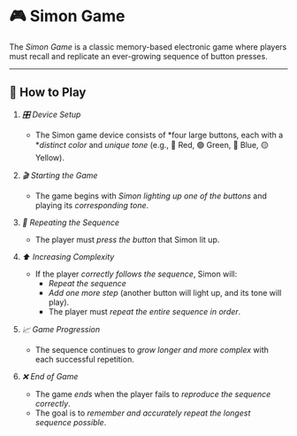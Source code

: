 # 🎮 Simon Game

The *Simon Game* is a classic memory-based electronic game where players must recall and replicate an ever-growing sequence of button presses.

---

## 🚀 How to Play

1. *🎛 Device Setup*  
   - The Simon game device consists of *four large buttons, each with a **distinct color* and *unique tone* (e.g., 🔴 Red, 🟢 Green, 🔵 Blue, 🟡 Yellow).

2. *🎬 Starting the Game*  
   - The game begins with *Simon lighting up one of the buttons* and playing its *corresponding tone*.

3. *🔄 Repeating the Sequence*  
   - The player must *press the button* that Simon lit up.

4. *⬆ Increasing Complexity*  
   - If the player *correctly follows the sequence*, Simon will:
     - *Repeat the sequence*  
     - *Add one more step* (another button will light up, and its tone will play).  
     - The player must *repeat the entire sequence in order*.

5. *📈 Game Progression*  
   - The sequence continues to *grow longer and more complex* with each successful repetition.

6. *❌ End of Game*  
   - The game *ends* when the player fails to *reproduce the sequence correctly*.  
   - The goal is to *remember and accurately repeat the longest sequence possible*.

